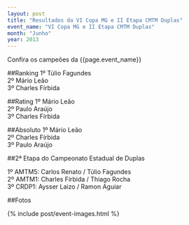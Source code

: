 ```yaml
---
layout: post
title: "Resultados da VI Copa MG e II Etapa CMTM Duplas"
event_name: "VI Copa MG e II Etapa CMTM Duplas"
month: "Junho"
year: 2013
---
```


Confira os campeões da {{page.event_name}}

<!-- more -->

##Ranking
1º Túlio Fagundes<br/>
2º Mário Leão<br/>
3º Charles Fírbida

##Rating
1º Mário Leão<br/>
2º Paulo Araújo<br/>
3º Charles Fírbida

##Absoluto
1º Mário Leão<br/>
2º Charles Fírbida<br/>
3º Paulo Araújo

##2ª Etapa do Campeonato Estadual de Duplas

1º AMTM5: Carlos Renato / Túlio Fagundes<br/>
2º AMTM1: Charles Fírbida / Thiago Rocha<br/>
3º CRDP1: Aysser Laizo / Ramon Aguiar

##Fotos

{% include post/event-images.html %}
